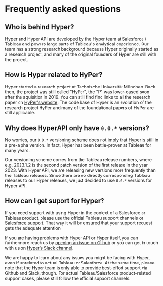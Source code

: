 # Frequently asked questions

## Who is behind Hyper?

Hyper and Hyper API are developed by the Hyper team at Salesforce / Tableau and powers large parts of Tableau's analytical experience.
Our team has a strong research background because Hyper originally started as a research project, and many of the original founders of Hyper are still with the project.

## How is Hyper related to HyPer?

Hyper started a research project at Technische Universität München. Back then, the project was still called "HyPer", the "P" was lower-cased soon after the aquisition in 2019.
You can still find find links to all the research paper on [HyPer's website](https://hyper-db.de/).
The code base of Hyper is an evolution of the research project HyPer and many of the foundational papers of HyPer are still applicable.

## Why does HyperAPI only have `0.0.*` versions?

No worries, our `0.0.*` versioning scheme does not imply that Hyper is still in a pre-alpha version. In fact, Hyper has been battle-proven at Tableau for many years.

Our versioning scheme comes from the Tableau release numbers, where e.g. 2023.1.2 is the second patch version of the first release in the year 2023. With Hyper API, we are releasing new versions more frequently than the Tableau releases. Since there are no directly corresponding Tableau releases to our Hyper releases, we just decided to use `0.0.*` versions for Hyper API.

## How can I get suport for Hyper?

If you need support with using Hyper in the context of a Salesforce or Tableau product, please use the official [Tableau support channels](https://www.tableau.com/support) or [Salesforce support](https://help.salesforce.com/s/articleView?id=000384365&type=1). That way it will be ensured that your support request gets the adequate attention.

If you are having problems with Hyper API or Hyper itself, you can furthermore reach us by [opening an issue on Github](https://github.com/tableau/hyper-db/issues/new) or you can get in touch with us on [Hyper's Slack channel](https://join.slack.com/t/tableau-datadev/shared_invite/zt-1q4rrimsh-lHHKzrhid1MR4aMOkrnAFQ).

We are happy to learn about any issues you might be facing with Hyper, even if unrelated to actual Tableau or Salesforce. At the same time, please note that the Hyper team is only able to provide best-effort support via Github and Slack, though. For actual Tableau/Salesforce product-related support cases, please still follow the official support channels.
